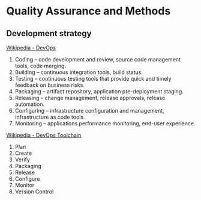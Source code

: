# Quality Assurance and Methods
## Development strategy

[Wikipedia - DevOps](https://en.wikipedia.org/wiki/DevOps)
<br>
1. Coding – code development and review, source code management tools, code merging.
1. Building – continuous integration tools, build status.
1. Testing – continuous testing tools that provide quick and timely feedback on business risks.
1. Packaging – artifact repository, application pre-deployment staging.
1. Releasing – change management, release approvals, release automation.
1. Configuring – infrastructure configuration and management, infrastructure as code tools.
1. Monitoring – applications performance monitoring, end-user experience.

[Wikipedia - DevOps Toolchain](https://en.wikipedia.org/wiki/DevOps_toolchain)
<br>
1. Plan
1. Create
1. Verify
1. Packaging
1. Release
1. Configure
1. Monitor
1. Version Control
